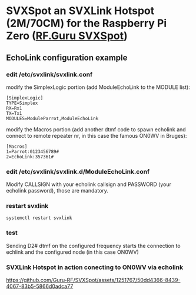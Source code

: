 # SVXSpot an SVXLink Hotspot (2M/70CM) for the Raspberry Pi Zero ([RF.Guru SVXSpot](https://rf.guru/2023-k-041))

## EchoLink configuration example

### edit /etc/svxlink/svxlink.conf ###

modify the SimplexLogic portion (add ModuleEchoLink to the MODULE list):

```console
[SimplexLogic]
TYPE=Simplex
RX=Rx1
TX=Tx1
MODULES=ModuleParrot,ModuleEchoLink
```

modify the Macros portion (add another dtmf code to spawn echolink and connect to remote repeater nr, 
in this case the famous ON0WV in Bruges):

```console
[Macros]
1=Parrot:0123456789#
2=EchoLink:357361#
```


### edit /etc/svxlink/svxlink.d/ModuleEchoLink.conf ###

Modify CALLSIGN with your echolink callsign and PASSWORD (your echolink password), those are mandatory.

### restart svxlink ###
```console
systemctl restart svxlink
```

### test ###
Sending D2# dtmf on the configured frequency starts the connection to echlink and the configured node (in this case ON0WV)

### SVXLink Hotspot in action conecting to ON0WV via echolink ###
https://github.com/Guru-RF/SVXSpot/assets/1251767/50dd4366-8439-4067-83b5-5866d0adca77
